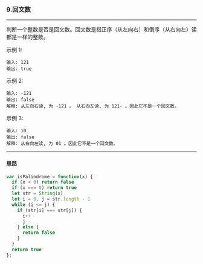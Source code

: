 ### 9.回文数

---

判断一个整数是否是回文数。回文数是指正序（从左向右）和倒序（从右向左）读都是一样的整数。

示例 1:
```
输入: 121
输出: true
```
示例 2:
```
输入: -121
输出: false
解释: 从左向右读, 为 -121 。 从右向左读, 为 121- 。因此它不是一个回文数。
```
示例 3:
```
输入: 10
输出: false
解释: 从右向左读, 为 01 。因此它不是一个回文数。
```
---

#### 思路

``` js
var isPalindrome = function(x) {
  if (x < 0) return false
  if (x === 0) return true
  let str = String(x)
  let i = 0, j = str.length - 1
  while (i <= j) {
    if (str[i] === str[j]) {
      i++
      j--
    } else {
      return false
    }
  }
  return true
};
```
